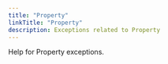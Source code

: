 ```yaml
---
title: "Property"
linkTitle: "Property"
description: Exceptions related to Property
---
```


Help for Property exceptions.
